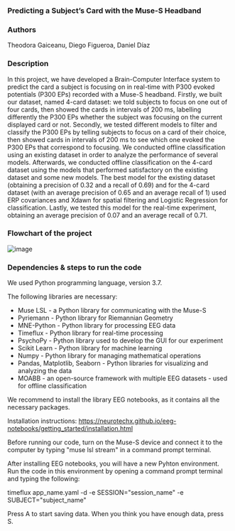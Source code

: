 ### Predicting a Subject’s Card with the Muse-S Headband ###

### Authors
Theodora Gaiceanu, Diego Figueroa, Daniel Díaz

### Description

In this project, we have developed a Brain-Computer Interface system to predict the card a subject is focusing on in real-time with P300 evoked potentials (P300 EPs) recorded with a Muse-S headband. Firstly, we built our dataset, named 4-card dataset: we told subjects to focus on one out of four cards, then showed the cards in intervals of 200 ms, labelling differently the P300 EPs whether the subject was focusing on the current displayed card or not. Secondly, we tested different models to filter and classify the P300 EPs by telling subjects to focus on a card of their choice, then showed cards in intervals of 200 ms to see which one evoked the P300 EPs that correspond to focusing. We conducted offline classification using an existing dataset in order to analyze the performance of several models. Afterwards, we conducted offline classification on
the 4-card dataset using the models that performed satisfactory on the existing dataset and some new models. The best model for the existing dataset (obtaining a precision of 0.32 and a recall of 0.69) and for the 4-card dataset (with an average precision of 0.65 and an average recall of 1) used ERP covariances and Xdawn for spatial filtering and Logistic Regression for classification. Lastly, we tested this model for the real-time experiment, obtaining an average precision of 0.07 and an average recall of 0.71.


### Flowchart of the project

![image](https://user-images.githubusercontent.com/57498360/171996199-c73be893-b167-4a1b-8c97-9c57e6db8908.png)


### Dependencies & steps to run the code

We used Python programming language, version 3.7.

The following libraries are necessary:
- Muse LSL - a Python library for communicating with the Muse-S
- Pyriemann - Python library for Riemannian Geometry 
- MNE-Python - Python library for processing EEG data
- Timeflux - Python library for real-time processing
- PsychoPy - Python library used to develop the GUI for our experiment
- Scikit Learn - Python library for machine learning
- Numpy - Python library for managing mathematical operations
- Pandas, Matplotlib, Seaborn - Python libraries for visualizing and analyzing the data
- MOABB - an open-source framework with multiple EEG datasets - used for offline classification 

We recommend to install the library EEG notebooks, as it contains all the necessary packages. 

Installation instructions: https://neurotechx.github.io/eeg-notebooks/getting_started/installation.html

Before running our code, turn on the Muse-S device and connect it to the computer by typing "muse lsl stream" in a command prompt terminal.

After installing EEG notebooks, you will have a new Pyhton environment. Run the code in this environment by opening a command prompt terminal and typing the following:

timeflux app_name.yaml -d -e SESSION="session_name" -e SUBJECT="subject_name"

Press A to start saving data. When you think you have enough data, press S. 



